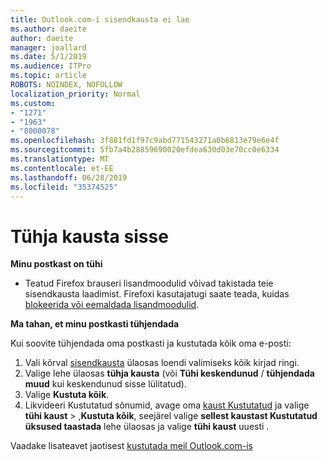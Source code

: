 ```yaml
---
title: Outlook.com-i sisendkausta ei lae
ms.author: daeite
author: daeite
manager: joallard
ms.date: 5/1/2019
ms.audience: ITPro
ms.topic: article
ROBOTS: NOINDEX, NOFOLLOW
localization_priority: Normal
ms.custom:
- "1271"
- "1963"
- "8000078"
ms.openlocfilehash: 3f881fd1f97c9abd771543271a0b6813e79e6e4f
ms.sourcegitcommit: 5fb7a4b28859690020efdea630d03e70cc0e6334
ms.translationtype: MT
ms.contentlocale: et-EE
ms.lasthandoff: 06/28/2019
ms.locfileid: "35374525"
---
```

# <a name="empty-inbox"></a>Tühja kausta sisse

**Minu postkast on tühi**

- Teatud Firefox brauseri lisandmoodulid võivad takistada teie sisendkausta laadimist. Firefoxi kasutajatugi saate teada, kuidas [blokeerida või eemaldada lisandmoodulid](https://support.mozilla.org/kb/disable-or-remove-add-ons).

**Ma tahan, et minu postkasti tühjendada**

Kui soovite tühjendada oma postkasti ja kustutada kõik oma e-posti:

1. Vali kõrval [sisendkausta](https://outlook.live.com/mail/inbox) ülaosas loendi valimiseks kõik kirjad ringi.
1. Valige lehe ülaosas **tühja kausta** (või **Tühi keskendunud** / **tühjendada muud** kui keskendunud sisse lülitatud).
1. Valige **Kustuta kõik**.
1. Likvideeri Kustutatud sõnumid, avage oma [kaust Kustutatud](https://outlook.live.com/mail/deleteditems) ja valige **tühi kaust** > ,**Kustuta kõik**, seejärel valige **sellest kaustast Kustutatud üksused taastada** lehe ülaosas ja valige **tühi kaust** uuesti .

Vaadake lisateavet jaotisest [kustutada meil Outlook.com-is](https://support.office.com/article/a9b63739-5392-412a-8e9a-d4b02708dee4)